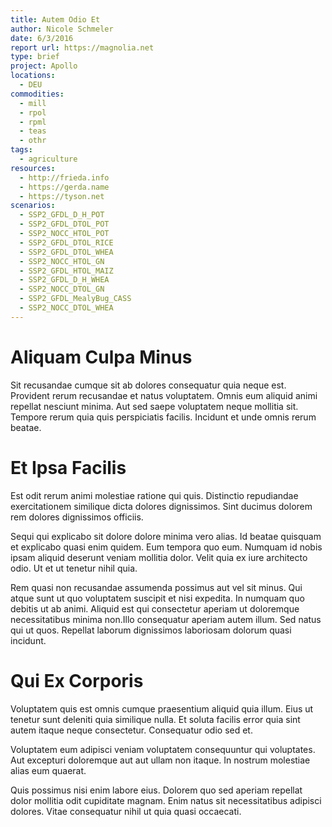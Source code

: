```yaml
---
title: Autem Odio Et
author: Nicole Schmeler
date: 6/3/2016
report url: https://magnolia.net
type: brief
project: Apollo
locations:
  - DEU
commodities:
  - mill
  - rpol
  - rpml
  - teas
  - othr
tags:
  - agriculture
resources:
  - http://frieda.info
  - https://gerda.name
  - https://tyson.net
scenarios:
  - SSP2_GFDL_D_H_POT
  - SSP2_GFDL_DTOL_POT
  - SSP2_NOCC_HTOL_POT
  - SSP2_GFDL_DTOL_RICE
  - SSP2_GFDL_DTOL_WHEA
  - SSP2_NOCC_HTOL_GN
  - SSP2_GFDL_HTOL_MAIZ
  - SSP2_GFDL_D_H_WHEA
  - SSP2_NOCC_DTOL_GN
  - SSP2_GFDL_MealyBug_CASS
  - SSP2_NOCC_DTOL_WHEA
---
```

# Aliquam Culpa Minus
Sit recusandae cumque sit ab dolores consequatur quia neque est. Provident rerum recusandae et natus voluptatem. Omnis eum aliquid animi repellat nesciunt minima. Aut sed saepe voluptatem neque mollitia sit. Tempore rerum quia quis perspiciatis facilis. Incidunt et unde omnis rerum beatae.

# Et Ipsa Facilis
Est odit rerum animi molestiae ratione qui quis. Distinctio repudiandae exercitationem similique dicta dolores dignissimos. Sint ducimus dolorem rem dolores dignissimos officiis.
 Sequi qui explicabo sit dolore dolore minima vero alias. Id beatae quisquam et explicabo quasi enim quidem. Eum tempora quo eum. Numquam id nobis ipsam aliquid deserunt veniam mollitia dolor. Velit quia ex iure architecto odio. Ut et ut tenetur nihil quia.
 Rem quasi non recusandae assumenda possimus aut vel sit minus. Qui atque sunt ut quo voluptatem suscipit et nisi expedita. In numquam quo debitis ut ab animi. Aliquid est qui consectetur aperiam ut doloremque necessitatibus minima non.Illo consequatur aperiam autem illum. Sed natus qui ut quos. Repellat laborum dignissimos laboriosam dolorum quasi incidunt.

# Qui Ex Corporis
Voluptatem quis est omnis cumque praesentium aliquid quia illum. Eius ut tenetur sunt deleniti quia similique nulla. Et soluta facilis error quia sint autem itaque neque consectetur. Consequatur odio sed et.
 Voluptatem eum adipisci veniam voluptatem consequuntur qui voluptates. Aut excepturi doloremque aut aut ullam non itaque. In nostrum molestiae alias eum quaerat.
 Quis possimus nisi enim labore eius. Dolorem quo sed aperiam repellat dolor mollitia odit cupiditate magnam. Enim natus sit necessitatibus adipisci dolores. Vitae consequatur nihil ut quia quasi occaecati.
